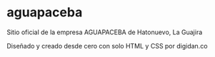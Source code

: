 # aguapaceba
Sitio oficial de la empresa AGUAPACEBA de Hatonuevo, La Guajira

Diseñado y creado desde cero con solo HTML y CSS por digidan.co